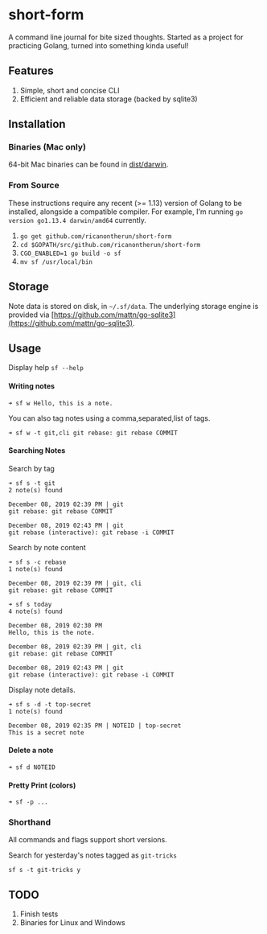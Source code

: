 # short-form

A command line journal for bite sized thoughts. Started as a project for practicing Golang, turned into something kinda useful!

## Features

1. Simple, short and concise CLI
2. Efficient and reliable data storage (backed by sqlite3)

## Installation

### Binaries (Mac only)
64-bit Mac binaries can be found in [dist/darwin](dist/darwin).

### From Source
These instructions require any recent (>= 1.13) version of Golang to be installed, alongside a compatible compiler. For example, I'm running `go version go1.13.4 darwin/amd64` currently.

1. `go get github.com/ricanontherun/short-form`
2. `cd $GOPATH/src/github.com/ricanontherun/short-form`
3. `CGO_ENABLED=1 go build -o sf`
3. `mv sf /usr/local/bin`

## Storage
Note data is stored on disk, in `~/.sf/data`. The underlying storage engine is provided via [https://github.com/mattn/go-sqlite3](https://github.com/mattn/go-sqlite3).

## Usage

Display help
`sf --help`
#### Writing notes
```
➜ sf w Hello, this is a note.
```

You can also tag notes using a comma,separated,list of tags.
```
➜ sf w -t git,cli git rebase: git rebase COMMIT
```

#### Searching Notes

Search by tag
```
➜ sf s -t git
2 note(s) found

December 08, 2019 02:39 PM | git
git rebase: git rebase COMMIT

December 08, 2019 02:43 PM | git
git rebase (interactive): git rebase -i COMMIT
```

Search by note content
```
➜ sf s -c rebase
1 note(s) found

December 08, 2019 02:39 PM | git, cli
git rebase: git rebase COMMIT
```

```
➜ sf s today
4 note(s) found

December 08, 2019 02:30 PM
Hello, this is the note.

December 08, 2019 02:39 PM | git, cli
git rebase: git rebase COMMIT

December 08, 2019 02:43 PM | git
git rebase (interactive): git rebase -i COMMIT
```

Display note details.
```
➜ sf s -d -t top-secret 
1 note(s) found

December 08, 2019 02:35 PM | NOTEID | top-secret
This is a secret note
```

#### Delete a note
```
➜ sf d NOTEID
```

#### Pretty Print (colors)

```
➜ sf -p ...
```

### Shorthand
All commands and flags support short versions.

Search for yesterday's notes tagged as `git-tricks`
```
sf s -t git-tricks y
```

## TODO

1. Finish tests
2. Binaries for Linux and Windows
